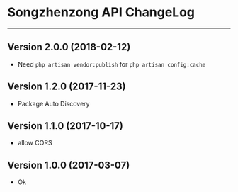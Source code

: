 # Songzhenzong API ChangeLog

---

## Version 2.0.0 (2018-02-12)

- Need `php artisan vendor:publish` for `php artisan config:cache`

## Version 1.2.0 (2017-11-23)

- Package Auto Discovery

## Version 1.1.0 (2017-10-17)

- allow CORS

## Version 1.0.0 (2017-03-07)

- Ok
